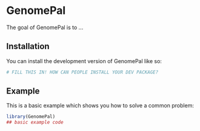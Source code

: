 
# GenomePal

<!-- badges: start -->
<!-- badges: end -->

The goal of GenomePal is to ...

## Installation

You can install the development version of GenomePal like so:

``` r
# FILL THIS IN! HOW CAN PEOPLE INSTALL YOUR DEV PACKAGE?
```

## Example

This is a basic example which shows you how to solve a common problem:

``` r
library(GenomePal)
## basic example code
```

